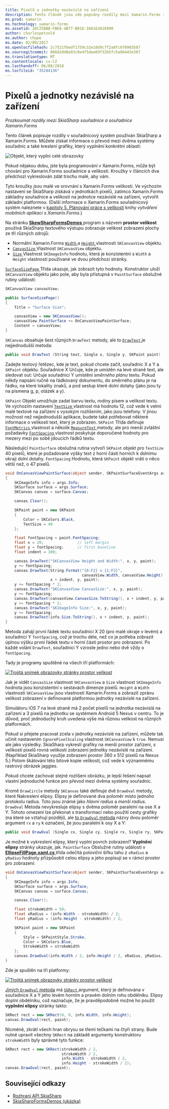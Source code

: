 ```yaml
---
title: Pixelů a jednotky nezávislé na zařízení
description: Tento článek jsou zde popsány rozdíly mezi Xamarin.Forms souřadnice a SkiaSharp souřadnice a to ukazuje s ukázkový kód.
ms.prod: xamarin
ms.technology: xamarin-forms
ms.assetid: 26C25BB8-FBE8-4B77-B01D-16A163A16890
author: charlespetzold
ms.author: chape
ms.date: 02/09/2017
ms.openlocfilehash: 2c7521fbedf1759c32e18d9c7f2a8fc6f0903587
ms.sourcegitcommit: 66682dd8e93c0e4f5dee69f32b5fc5a96443e307
ms.translationtype: MT
ms.contentlocale: cs-CZ
ms.lasthandoff: 06/08/2018
ms.locfileid: "35244136"
---
```

# <a name="pixels-and-device-independent-units"></a>Pixelů a jednotky nezávislé na zařízení

_Prozkoumat rozdíly mezi SkiaSharp souřadnice a souřadnice Xamarin.Forms_

Tento článek popisuje rozdíly v souřadnicový systém používán SkiaSharp a Xamarin.Forms. Můžete získat informace o převod mezi dvěma systémy souřadnic a také kreslení grafiky, který vyplnění konkrétní oblasti:

![](pixels-images/screenfillexample.png "Objekt, který vyplní celé obrazovky")

Pokud nějakou dobu, jste byla programování v Xamarin.Forms, může být chování pro Xamarin.Forms souřadnice a velikosti. Kroužky v článcích dva předchozí vykreslován zdát trochu malé, aby vám.

Tyto kroužky *jsou* malé ve srovnání s Xamarin.Forms velikosti. Ve výchozím nastavení se SkiaSharp získává v jednotkách pixelů, zatímco Xamarin.Forms základny souřadnice a velikosti na jednotce nezávislé na zařízení, vytvořit základní platformou. (Další informace o Xamarin.Forms souřadnicový systém naleznete v [kapitoly 5. Plánování práce s velikostí](~/xamarin-forms/creating-mobile-apps-xamarin-forms/summaries/chapter05.md) knihy *vytváření mobilních aplikací s Xamarin.Forms*.)

Na stránku [ **SkewSharpFormsDemos** ](https://developer.xamarin.com/samples/xamarin-forms/SkiaSharpForms/Demos/) program s názvem **prostor velikost** používá SkiaSharp textového výstupu zobrazuje velikost zobrazení plochy ze tří různých zdrojů:

- Normální Xamarin.Forms [ `Width` ](https://developer.xamarin.com/api/property/Xamarin.Forms.VisualElement.Width/) a [ `Height` ](https://developer.xamarin.com/api/property/Xamarin.Forms.VisualElement.Height/) vlastnosti `SKCanvasView` objektu.
- [ `CanvasSize` ](https://developer.xamarin.com/api/property/SkiaSharp.Views.Forms.SKCanvasView.CanvasSize/) Vlastnost `SKCanvasView` objektu.
- [ `Size` ](https://developer.xamarin.com/api/property/SkiaSharp.SKImageInfo.Size/) Vlastnost `SKImageInfo` hodnotu, která je konzistentní s `Width` a `Height` vlastnosti používané ve dvou předchozí stránky.

[ `SurfaceSizePage` ](https://github.com/xamarin/xamarin-forms-samples/blob/master/SkiaSharpForms/Demos/Demos/SkiaSharpFormsDemos/Basics/SurfaceSizePage.cs) Třída ukazuje, jak zobrazit tyto hodnoty. Konstruktor uloží `SKCanvasView` objektu jako pole, aby byla přístupná v `PaintSurface` obslužné rutiny události:

```csharp
SKCanvasView canvasView;

public SurfaceSizePage()
{
    Title = "Surface Size";

    canvasView = new SKCanvasView();
    canvasView.PaintSurface += OnCanvasViewPaintSurface;
    Content = canvasView;
}
```

`SKCanvas` obsahuje šest různých `DrawText` metody, ale to [ `DrawText` ](https://developer.xamarin.com/api/member/SkiaSharp.SKCanvas.DrawText/p/System.String/System.Single/System.Single/SkiaSharp.SKPaint/) je nejjednodušší metoda:

```csharp
public void DrawText (String text, Single x, Single y, SKPaint paint)
```

Zadejte textový řetězec, kde je text, pokud chcete začít, souřadnic X a Y a `SKPaint` objektu. Souřadnice X Určuje, kde je umístěn na levé straně text, ale sledovat out: Určuje souřadnici Y umístění *směrného plánu* textu. Pokud někdy napsání ručně na řádkovaný dokumentu, do směrného plánu je na řádku, na které lokality znaků, a pod sestup které dolní dotahy (jako jsou ty na písmena g, p, otázek a y).

`SKPaint` Objekt umožňuje zadat barvu textu, rodiny písem a velikost textu. Ve výchozím nastavení [ `TextSize` ](https://developer.xamarin.com/api/property/SkiaSharp.SKPaint.TextSize/) vlastnost má hodnotu 12, což vede k velmi malé textové na zařízení s vysokým rozlišením, jako jsou telefony. V jinou možnost než nejjednodušší aplikace, budete také potřebovat některé informace o velikosti text, který je zobrazen. `SKPaint` Třída definuje [ `FontMetrics` ](https://developer.xamarin.com/api/property/SkiaSharp.SKPaint.FontMetrics/) vlastnost a několik [ `MeasureText` ](https://developer.xamarin.com/api/member/SkiaSharp.SKPaint.MeasureText/p/System.String/) metody, ale pro menší zvláštní požadavky [ `FontSpacing` ](https://developer.xamarin.com/api/property/SkiaSharp.SKPaint.FontSpacing/) vlastnost poskytuje doporučené hodnoty pro mezery mezi po sobě jdoucích řádků textu.

Následující `PaintSurface` obslužná rutina vytvoří `SKPaint` objekt pro `TextSize` 40 pixelů, které je požadované výšky text z horní části horních k dolnímu okraji dolní dotahy. `FontSpacing` Hodnotu, která `SKPaint` objekt vrátí o něco větší než, o 47 pixelů.

```csharp
void OnCanvasViewPaintSurface(object sender, SKPaintSurfaceEventArgs args)
{
    SKImageInfo info = args.Info;
    SKSurface surface = args.Surface;
    SKCanvas canvas = surface.Canvas;

    canvas.Clear();

    SKPaint paint = new SKPaint
    {
        Color = SKColors.Black,
        TextSize = 40
    };

    float fontSpacing = paint.FontSpacing;
    float x = 20;               // left margin
    float y = fontSpacing;      // first baseline
    float indent = 100;

    canvas.DrawText("SKCanvasView Height and Width:", x, y, paint);
    y += fontSpacing;
    canvas.DrawText(String.Format("{0:F2} x {1:F2}",
                                  canvasView.Width, canvasView.Height),
                    x + indent, y, paint);
    y += fontSpacing * 2;
    canvas.DrawText("SKCanvasView CanvasSize:", x, y, paint);
    y += fontSpacing;
    canvas.DrawText(canvasView.CanvasSize.ToString(), x + indent, y, paint);
    y += fontSpacing * 2;
    canvas.DrawText("SKImageInfo Size:", x, y, paint);
    y += fontSpacing;
    canvas.DrawText(info.Size.ToString(), x + indent, y, paint);
}
```

Metoda zahájí první řádek textu souřadnici X 20 (pro malé okraje v levém) a souřadnici Y `fontSpacing`, což je trochu déle, než co je potřeba zobrazit úplnou výšku první řádek textu v horní části prostor pro zobrazení. Po každé volání `DrawText`, souřadnici Y vzroste jedno nebo dvě vždy o `fontSpacing`.

Tady je programy spuštěné na všech tří platformách:

[![](pixels-images/surfacesize-small.png "Trojitá snímek obrazovky stránky prostor velikost")](pixels-images/surfacesize-large.png#lightbox "Trojitá snímek obrazovky stránky prostor pro velikost")

Jak je vidět `CanvasSize` vlastnost `SKCanvasView` a `Size` vlastnost `SKImageInfo` hodnota jsou konzistentní v sestavách dimenze pixelů. `Height` a `Width` vlastnosti `SKCanvasView` jsou vlastnosti Xamarin.Forms a zobrazit zprávu velikost zobrazení v definované platformou jednotky nezávislé na zařízení.

Simulátoru iOS 7 na levé straně má 2 počet pixelů na jednotka nezávislá na zařízení a 3 pixelů na jednotku se systémem Android 5 Nexus v centru. To je důvod, proč jednoduchý kruh uvedena výše má různou velikost na různých platformách.

Pokud si přejete pracovat zcela v jednotky nezávislé na zařízení, můžete tak učinit nastavením `IgnorePixelScaling` vlastnost `SKCanvasView` k `true`. Nemusí ale jako výsledky. SkiaSharp vykreslí grafiky na menší prostor zařízení, s velikostí pixelů rovná velikosti zobrazení jednotky nezávislé na zařízení. (Například SkiaSharp využije zobrazení prostor 360 x 512 pixelů na Nexus 5.) Potom škálování této bitové kopie velikostí, což vede k významnému rastrový obrázek jaggies.

Pokud chcete zachovat stejné rozlišení obrázku, je lepší řešení napsat vlastní jednoduché funkce pro převod mezi dvěma systémy souřadnic.

Kromě `DrawCircle` metody `SKCanvas` také definuje dvě `DrawOval` metody, které Nakreslení elipsy. Elipsy je definované dva poloměr místo jednoho protokolu radius. Toto jsou známé jako *hlavní radius* a *menší radius*. `DrawOval` Metoda nevykresluje elipsy s dvěma poloměr paralelní na ose X a Y. Tohoto omezení lze překonat s transformací nebo použití cesty grafiky (na které se vztahují později), ale [to `DrawOval` metoda](https://developer.xamarin.com/api/member/SkiaSharp.SKCanvas.DrawOval/p/System.Single/System.Single/System.Single/System.Single/SkiaSharp.SKPaint/) názvy dvou poloměr argument `rx` a `ry` k označení, že jsou paralelní k osy X a Y:

```csharp
public void DrawOval (Single cx, Single cy, Single rx, Single ry, SKPaint paint)
```

Je možné k vykreslení elipsy, který vyplní povrch zobrazení? **Vyplnění elipsy** stránky ukazuje, jak. `PaintSurface` Obslužné rutiny událostí v [ **EllipseFillPage.xaml.cs** ](https://github.com/xamarin/xamarin-forms-samples/blob/master/SkiaSharpForms/Demos/Demos/SkiaSharpFormsDemos/Basics/EllipseFillPage.xaml.cs) třída odečítá poloviční šířku tahu z `xRadius` a `yRadius` hodnoty přizpůsobit celou elipsy a jeho popisují se v rámci prostor pro zobrazení:

```csharp
void OnCanvasViewPaintSurface(object sender, SKPaintSurfaceEventArgs args)
{
    SKImageInfo info = args.Info;
    SKSurface surface = args.Surface;
    SKCanvas canvas = surface.Canvas;

    canvas.Clear();

    float strokeWidth = 50;
    float xRadius = (info.Width - strokeWidth) / 2;
    float yRadius = (info.Height - strokeWidth) / 2;

    SKPaint paint = new SKPaint
    {
        Style = SKPaintStyle.Stroke,
        Color = SKColors.Blue,
        StrokeWidth = strokeWidth
    };
    canvas.DrawOval(info.Width / 2, info.Height / 2, xRadius, yRadius, paint);
}
```

Zde je spuštěn na tři platformy:

[![](pixels-images/ellipsefill-small.png "Trojitá snímek obrazovky stránky prostor velikost")](pixels-images/ellipsefill-large.png#lightbox "Trojitá snímek obrazovky stránky prostor pro velikost")

[Jiných `DrawOval` metoda](https://developer.xamarin.com/api/member/SkiaSharp.SKCanvas.DrawOval/p/SkiaSharp.SKRect/SkiaSharp.SKPaint/) má [ `SGRect` ](https://developer.xamarin.com/api/type/SkiaSharp.SKRect/) argument, který je definována v souřadnice X a Y jeho levém horním a pravém dolním rohu obdélníku. Elipsy doplní obdélníku, což naznačuje, že je pravděpodobně možné ho použít **vyplnění elipsy** stránky takto:

```csharp
SKRect rect = new SKRect(0, 0, info.Width, info.Height);
canvas.DrawOval(rect, paint);
```

Nicméně, zkrátí všech hran obrysu se třemi tečkami na čtyři strany. Bude nutné upravit všechny `SKRect` na základě argumenty konstruktoru `strokeWidth` byly správné tyto funkce:

```csharp
SKRect rect = new SKRect(strokeWidth / 2,
                         strokeWidth / 2,
                         info.Width - strokeWidth / 2,
                         info.Height - strokeWidth / 2);
canvas.DrawOval(rect, paint);
```


## <a name="related-links"></a>Související odkazy

- [Rozhraní API SkiaSharp](https://developer.xamarin.com/api/root/SkiaSharp/)
- [SkiaSharpFormsDemos (ukázka)](https://developer.xamarin.com/samples/xamarin-forms/SkiaSharpForms/Demos/)
